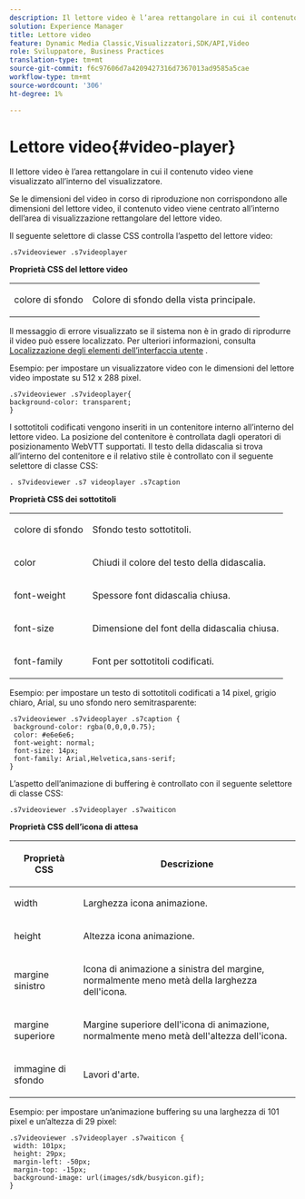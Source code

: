 ```yaml
---
description: Il lettore video è l’area rettangolare in cui il contenuto video viene visualizzato all’interno del visualizzatore.
solution: Experience Manager
title: Lettore video
feature: Dynamic Media Classic,Visualizzatori,SDK/API,Video
role: Sviluppatore, Business Practices
translation-type: tm+mt
source-git-commit: f6c97606d7a4209427316d7367013ad9585a5cae
workflow-type: tm+mt
source-wordcount: '306'
ht-degree: 1%

---
```



# Lettore video{#video-player}

Il lettore video è l’area rettangolare in cui il contenuto video viene visualizzato all’interno del visualizzatore.

<!--<a id="section_061E550C1C1D4DB2BD663A898895B38C"></a>-->

Se le dimensioni del video in corso di riproduzione non corrispondono alle dimensioni del lettore video, il contenuto video viene centrato all’interno dell’area di visualizzazione rettangolare del lettore video.

Il seguente selettore di classe CSS controlla l’aspetto del lettore video:

```
.s7videoviewer .s7videoplayer
```

**Proprietà CSS del lettore video**

<table id="table_C48C56E696304C9BAFEE71BA9EA9A174"> 
 <tbody> 
  <tr> 
   <td colname="col1"> <p> <span class="codeph"> colore di sfondo  </span> </p> </td> 
   <td colname="col2"> <p>Colore di sfondo della vista principale. </p> </td> 
  </tr> 
 </tbody> 
</table>

Il messaggio di errore visualizzato se il sistema non è in grado di riprodurre il video può essere localizzato. Per ulteriori informazioni, consulta [Localizzazione degli elementi dell’interfaccia utente](../../../c-html5-s7-aem-asset-viewers/c-html5-video-reference/r-html5-video-viewer-20-localization.md#concept-1d5ca2d8480f4064a51eddba13940aad) .

Esempio: per impostare un visualizzatore video con le dimensioni del lettore video impostate su 512 x 288 pixel.

```
.s7videoviewer .s7videoplayer{ 
background-color: transparent; 
}
```

I sottotitoli codificati vengono inseriti in un contenitore interno all’interno del lettore video. La posizione del contenitore è controllata dagli operatori di posizionamento WebVTT supportati. Il testo della didascalia si trova all’interno del contenitore e il relativo stile è controllato con il seguente selettore di classe CSS:

`. s7videoviewer .s7 videoplayer .s7caption`

**Proprietà CSS dei sottotitoli**

<table id="table_960E0D4FB91748FF9FC73C925B81879C"> 
 <tbody> 
  <tr> 
   <td colname="col1"> <p> <span class="codeph"> colore di sfondo  </span> </p> </td> 
   <td colname="col2"> <p>Sfondo testo sottotitoli. </p> </td> 
  </tr> 
  <tr> 
   <td colname="col1"> <p> <span class="codeph"> color </span> </p> </td> 
   <td colname="col2"> <p>Chiudi il colore del testo della didascalia. </p> </td> 
  </tr> 
  <tr> 
   <td colname="col1"> <p> <span class="codeph"> font-weight  </span> </p> </td> 
   <td colname="col2"> <p> Spessore font didascalia chiusa. </p> </td> 
  </tr> 
  <tr> 
   <td colname="col1"> <p> <span class="codeph"> font-size  </span> </p> </td> 
   <td colname="col2"> <p> Dimensione del font della didascalia chiusa. </p> </td> 
  </tr> 
  <tr> 
   <td colname="col1"> <p> <span class="codeph"> font-family  </span> </p> </td> 
   <td colname="col2"> <p>Font per sottotitoli codificati. </p> </td> 
  </tr> 
 </tbody> 
</table>

Esempio: per impostare un testo di sottotitoli codificati a 14 pixel, grigio chiaro, Arial, su uno sfondo nero semitrasparente:

```
.s7videoviewer .s7videoplayer .s7caption { 
 background-color: rgba(0,0,0,0.75); 
 color: #e6e6e6; 
 font-weight: normal; 
 font-size: 14px; 
 font-family: Arial,Helvetica,sans-serif; 
}
```

L’aspetto dell’animazione di buffering è controllato con il seguente selettore di classe CSS:

```
.s7videoviewer .s7videoplayer .s7waiticon
```

**Proprietà CSS dell’icona di attesa**

<table id="table_8DB41A0FF2A746F78B763564C4F3EBE0"> 
 <thead> 
  <tr> 
   <th colname="col1" class="entry"> <p>Proprietà CSS </p> </th> 
   <th colname="col2" class="entry"> <p>Descrizione </p> </th> 
  </tr> 
 </thead>
 <tbody> 
  <tr> 
   <td colname="col1"> <p> <span class="codeph"> width </span> </p> </td> 
   <td colname="col2"> <p> Larghezza icona animazione. </p> </td> 
  </tr> 
  <tr> 
   <td colname="col1"> <p> <span class="codeph"> height </span> </p> </td> 
   <td colname="col2"> <p> Altezza icona animazione. </p> </td> 
  </tr> 
  <tr> 
   <td colname="col1"> <p> <span class="codeph"> margine sinistro  </span> </p> </td> 
   <td colname="col2"> <p> Icona di animazione a sinistra del margine, normalmente meno metà della larghezza dell'icona. </p> </td> 
  </tr> 
  <tr> 
   <td colname="col1"> <p> <span class="codeph"> margine superiore  </span> </p> </td> 
   <td colname="col2"> <p> Margine superiore dell'icona di animazione, normalmente meno metà dell'altezza dell'icona. </p> </td> 
  </tr> 
  <tr> 
   <td colname="col1"> <p> <span class="codeph"> immagine di sfondo  </span> </p> </td> 
   <td colname="col2"> <p> Lavori d'arte. </p> </td> 
  </tr> 
 </tbody> 
</table>

Esempio: per impostare un’animazione buffering su una larghezza di 101 pixel e un’altezza di 29 pixel:

```
.s7videoviewer .s7videoplayer .s7waiticon { 
 width: 101px; 
 height: 29px; 
 margin-left: -50px; 
 margin-top: -15px; 
 background-image: url(images/sdk/busyicon.gif); 
}
```

